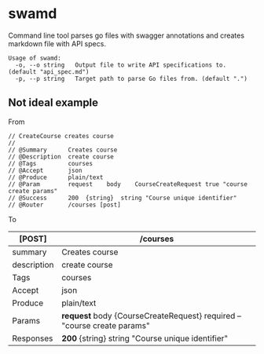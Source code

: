 # swamd

Command line tool parses go files with swagger annotations and creates markdown file with API specs.

```
Usage of swamd:
  -o, --o string   Output file to write API specifications to. (default "api_spec.md")
  -p, --p string   Target path to parse Go files from. (default ".")
```

## Not ideal example

From

```
// CreateCourse creates course
//
// @Summary      Creates course
// @Description  create course
// @Tags         courses
// @Accept       json
// @Produce      plain/text
// @Param 		 request 	body 	CourseCreateRequest true "course create params"
// @Success      200  {string}	string "Course unique identifier"
// @Router       /courses [post]
```

To

|[POST]|/courses|
| --- | --- |
|summary|Creates course|
|description|create course|
|Tags|courses|
|Accept|json|
|Produce|plain/text|
|Params|**request** body {CourseCreateRequest} required – "course create params"|
|Responses|**200** {string} string "Course unique identifier" |

